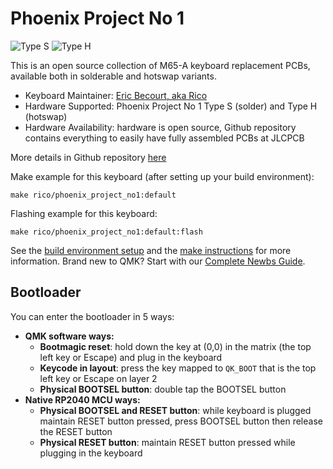 # Phoenix Project No 1

![Type S](https://i.imgur.com/YJaz6P3.jpeg)
![Type H](https://i.imgur.com/7Lz9oRL.jpeg)

This is an open source collection of M65-A keyboard replacement PCBs, available both in solderable and hotswap variants.  

* Keyboard Maintainer: [Eric Becourt, aka Rico](https://github.com/mymakercorner)
* Hardware Supported: Phoenix Project No 1 Type S (solder) and Type H (hotswap)
* Hardware Availability: hardware is open source, Github repository contains everything to easily have fully assembled PCBs at JLCPCB

More details in Github repository [here](https://github.com/mymakercorner/Phoenix_Project_No1)

Make example for this keyboard (after setting up your build environment):

    make rico/phoenix_project_no1:default

Flashing example for this keyboard:

    make rico/phoenix_project_no1:default:flash

See the [build environment setup](https://docs.qmk.fm/#/getting_started_build_tools) and the [make instructions](https://docs.qmk.fm/#/getting_started_make_guide) for more information. Brand new to QMK? Start with our [Complete Newbs Guide](https://docs.qmk.fm/#/newbs).

## Bootloader

You can enter the bootloader in 5 ways:

* **QMK software ways:**
    * **Bootmagic reset**: hold down the key at (0,0) in the matrix (the top left key or Escape) and plug in the keyboard
    * **Keycode in layout**: press the key mapped to `QK_BOOT` that is the top left key or Escape on layer 2
    * **Physical BOOTSEL button**: double tap the BOOTSEL button
* **Native RP2040 MCU ways:**
    * **Physical BOOTSEL and RESET button**: while keyboard is plugged maintain RESET button pressed, press BOOTSEL button then release the RESET button
    * **Physical RESET button**: maintain RESET button pressed while plugging in the keyboard
